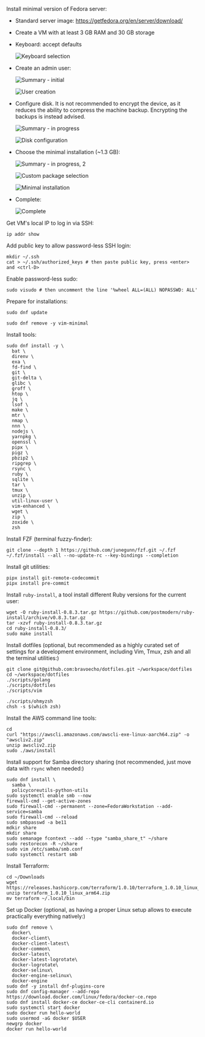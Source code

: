 Install minimal version of Fedora server:

* Standard server image: <https://getfedora.org/en/server/download/>

* Create a VM with at least 3 GB RAM and 30 GB storage

* Keyboard: accept defaults

  ![Keyboard selection](./img/01-keyboard.png)

* Create an admin user:

  ![Summary - initial](./img/02-summary.png)

  ![User creation](./img/03-user.png)

* Configure disk. It is not recommended to encrypt the device, as it reduces
  the ability to compress the machine backup. Encrypting the backups is instead
  advised.

  ![Summary - in progress](./img/04-summary.png)

  ![Disk configuration](./img/05-disk.png)

* Choose the minimal installation (~1.3 GB):

  ![Summary - in progress, 2](./img/06-summary.png)

  ![Custom package selection](./img/07-packages.png)

  ![Minimal installation](./img/08-minimal.png)

* Complete:

  ![Complete](./img/09-complete.png)

Get VM's local IP to log in via SSH:

    ip addr show

Add public key to allow password-less SSH login:

    mkdir ~/.ssh
    cat > ~/.ssh/authorized_keys # then paste public key, press <enter> and <ctrl-D>

Enable password-less sudo:

    sudo visudo # then uncomment the line '%wheel ALL=(ALL) NOPASSWD: ALL'

Prepare for installations:

    sudo dnf update

    sudo dnf remove -y vim-minimal

Install tools:

    sudo dnf install -y \
      bat \
      direnv \
      exa \
      fd-find \
      git \
      git-delta \
      glibc \
      groff \
      htop \
      jq \
      lsof \
      make \
      mtr \
      nmap \
      nnn \
      nodejs \
      yarnpkg \
      openssl \
      pipx \
      pigz \
      pbzip2 \
      ripgrep \
      rsync \
      ruby \
      sqlite \
      tar \
      tmux \
      unzip \
      util-linux-user \
      vim-enhanced \
      wget \
      zip \
      zoxide \
      zsh

Install FZF (terminal fuzzy-finder):

    git clone --depth 1 https://github.com/junegunn/fzf.git ~/.fzf
    ~/.fzf/install --all --no-update-rc --key-bindings --completion

Install git utilities:

    pipx install git-remote-codecommit
    pipx install pre-commit

Install `ruby-install`, a tool install different Ruby versions for the current
user:

    wget -O ruby-install-0.8.3.tar.gz https://github.com/postmodern/ruby-install/archive/v0.8.3.tar.gz
    tar -xzvf ruby-install-0.8.3.tar.gz
    cd ruby-install-0.8.3/
    sudo make install

Install dotfiles (optional, but recommended as a highly curated set of settings
for a development environment, including Vim, Tmux, zsh and all the terminal
utilities:)

    git clone git@github.com:bravoecho/dotfiles.git ~/workspace/dotfiles
    cd ~/workspace/dotfiles
    ./scripts/golang
    ./scripts/dotfiles
    ./scripts/vim

    ./scripts/ohmyzsh
    chsh -s $(which zsh)

Install the AWS command line tools:

    cd
    curl "https://awscli.amazonaws.com/awscli-exe-linux-aarch64.zip" -o "awscliv2.zip"
    unzip awscliv2.zip
    sudo ./aws/install

Install support for Samba directory sharing (not recommended, just move data
with `rsync` when needed:)

    sudo dnf install \
      samba \
      policycoreutils-python-utils
    sudo systemctl enable smb --now
    firewall-cmd --get-active-zones
    sudo firewall-cmd --permanent --zone=FedoraWorkstation --add-service=samba
    sudo firewall-cmd --reload
    sudo smbpasswd -a be11
    mdkir share
    mkdir share
    sudo semanage fcontext --add --type "samba_share_t" ~/share
    sudo restorecon -R ~/share
    sudo vim /etc/samba/smb.conf
    sudo systemctl restart smb

Install Terraform:

    cd ~/Downloads
    wget https://releases.hashicorp.com/terraform/1.0.10/terraform_1.0.10_linux_arm64.zip
    unzip terraform_1.0.10_linux_arm64.zip
    mv terraform ~/.local/bin

Set up Docker (optional, as having a proper Linux setup allows to execute
practically everything natively:)

    sudo dnf remove \
      docker\
      docker-client\
      docker-client-latest\
      docker-common\
      docker-latest\
      docker-latest-logrotate\
      docker-logrotate\
      docker-selinux\
      docker-engine-selinux\
      docker-engine
    sudo dnf -y install dnf-plugins-core
    sudo dnf config-manager --add-repo https://download.docker.com/linux/fedora/docker-ce.repo
    sudo dnf install docker-ce docker-ce-cli containerd.io
    sudo systemctl start docker
    sudo docker run hello-world
    sudo usermod -aG docker $USER
    newgrp docker
    docker run hello-world
